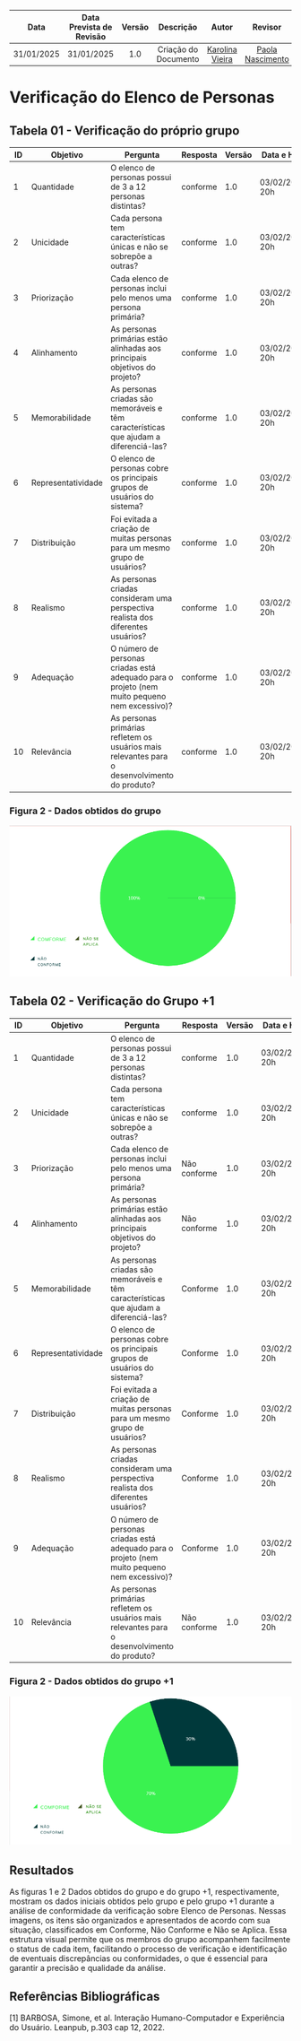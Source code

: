 |    **Data**    | **Data Prevista de Revisão** | **Versão** |        **Descrição**        |                 **Autor**                 |                **Revisor**                 |
|:--------------:|:---------------------------:|:----------:|:---------------------------:|:-----------------------------------------:|:------------------------------------------:|
|  31/01/2025      |        31/01/2025           |    1.0     |     Criação do Documento     | [Karolina Vieira](https://github.com/Karolina91) |  [Paola Nascimento](https://github.com/paolaalim) |


# **Verificação do Elenco de Personas**

## Tabela 01 - Verificação do próprio grupo

| ID  | Objetivo | Pergunta | Resposta | Versão | Data e Hora |
|-----|----------|----------|----------|--------|-------------|
| 1   | Quantidade | O elenco de personas possui de 3 a 12 personas distintas? |conforme  | 1.0 | 03/02/2025, 20h|
| 2   | Unicidade | Cada persona tem características únicas e não se sobrepõe a outras? | conforme |   1.0 | 03/02/2025, 20h|
| 3   | Priorização | Cada elenco de personas inclui pelo menos uma persona primária? |conforme  |   1.0 | 03/02/2025, 20h|
| 4   | Alinhamento | As personas primárias estão alinhadas aos principais objetivos do projeto? |conforme  | 1.0 | 03/02/2025, 20h|
| 5   | Memorabilidade | As personas criadas são memoráveis e têm características que ajudam a diferenciá-las? |conforme  |  1.0 | 03/02/2025, 20h|
| 6   | Representatividade | O elenco de personas cobre os principais grupos de usuários do sistema? | conforme | 1.0 | 03/02/2025, 20h|
| 7   | Distribuição | Foi evitada a criação de muitas personas para um mesmo grupo de usuários? | conforme |  1.0 | 03/02/2025, 20h|
| 8   | Realismo | As personas criadas consideram uma perspectiva realista dos diferentes usuários? | conforme |  1.0 | 03/02/2025, 20h|
| 9   | Adequação | O número de personas criadas está adequado para o projeto (nem muito pequeno nem excessivo)? | conforme |  1.0 | 03/02/2025, 20h|
| 10  | Relevância | As personas primárias refletem os usuários mais relevantes para o desenvolvimento do produto? |conforme|  1.0 | 03/02/2025, 20h|

### Figura 2 - Dados obtidos do grupo
![Figura 1 - Dados Obtidos do grupo ](../assets/images/veri5.png)

## Tabela 02 - Verificação do Grupo +1

| ID  | Objetivo | Pergunta | Resposta | Versão | Data e Hora |
|-----|----------|----------|----------|--------|-------------|
| 1   | Quantidade | O elenco de personas possui de 3 a 12 personas distintas? |conforme  | 1.0 | 03/02/2025, 20h|
| 2   | Unicidade | Cada persona tem características únicas e não se sobrepõe a outras? | conforme |   1.0 | 03/02/2025, 20h|
| 3   | Priorização | Cada elenco de personas inclui pelo menos uma persona primária? | Não conforme |   1.0 | 03/02/2025, 20h|
| 4   | Alinhamento | As personas primárias estão alinhadas aos principais objetivos do projeto? | Não conforme | 1.0 | 03/02/2025, 20h|
| 5   | Memorabilidade | As personas criadas são memoráveis e têm características que ajudam a diferenciá-las? | Conforme |  1.0 | 03/02/2025, 20h|
| 6   | Representatividade | O elenco de personas cobre os principais grupos de usuários do sistema? | Conforme | 1.0 | 03/02/2025, 20h|
| 7   | Distribuição | Foi evitada a criação de muitas personas para um mesmo grupo de usuários? | Conforme |  1.0 | 03/02/2025, 20h|
| 8   | Realismo | As personas criadas consideram uma perspectiva realista dos diferentes usuários? | Conforme |  1.0 | 03/02/2025, 20h|
| 9   | Adequação | O número de personas criadas está adequado para o projeto (nem muito pequeno nem excessivo)? |Conforme  |  1.0 | 03/02/2025, 20h|
| 10  | Relevância | As personas primárias refletem os usuários mais relevantes para o desenvolvimento do produto? | Não conforme |  1.0 | 03/02/2025, 20h|

### Figura 2 - Dados obtidos do grupo +1
![Figura 1 - Dados Obtidos do grupo + 1](../assets/images/veri6.png)

## Resultados

As figuras 1 e 2 Dados obtidos do grupo e do grupo +1, respectivamente, mostram os dados iniciais obtidos pelo grupo e pelo grupo +1 durante a análise de conformidade da verificação sobre Elenco de Personas. Nessas imagens, os itens são organizados e apresentados de acordo com sua situação, classificados em Conforme, Não Conforme e Não se Aplica. Essa estrutura visual permite que os membros do grupo acompanhem facilmente o status de cada item, facilitando o processo de verificação e identificação de eventuais discrepâncias ou conformidades, o que é essencial para garantir a precisão e qualidade da análise. 

## Referências Bibliográficas

[1] BARBOSA, Simone, et al. Interação Humano-Computador e Experiência do Usuário. Leanpub, p.303  cap 12, 2022.